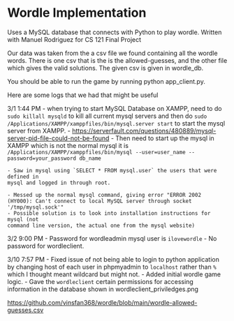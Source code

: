 # Wordle Implementation

Uses a MySQL database that connects with Python to play wordle. Written with Manuel Rodriguez for CS 121 Final Project

Our data was taken from the a csv file we found containing all the wordle words. There is one csv that is the 
is the allowed-guesses, and the other file which gives the valid solutions. The given csv is given in wordle_db. 

You should be able to run the game by running python app_client.py. 

Here are some logs that we had that might be useful

3/1 1:44 PM
    - when trying to start MySQL Database on XAMPP, need to do `sudo killall mysqld`
    to kill all current mysql servers and then do `sudo /Applications/XAMPP/xamppfiles/bin/mysql.server start` to start the mysql server
    from XAMPP.
          - https://serverfault.com/questions/480889/mysql-server-pid-file-could-not-be-found
    - Then need to start up the mysql in XAMPP which is not the normal mysql it is
    `/Applications/XAMPP/xamppfiles/bin/mysql --user=user_name --password=your_password db_name` 

    - Saw in mysql using `SELECT * FROM mysql.user` the users that were defined in
    mysql and logged in through root.

    - Messed up the normal mysql command, giving error "ERROR 2002 (HY000): Can't connect to local MySQL server through socket '/tmp/mysql.sock'"
    - Possible solution is to look into installation instructions for mysql (not
    command line version, the actual one from the mysql website)
    
3/2 9:00 PM
    - Password for wordleadmin mysql user is `ilovewordle`
    - No password for wordleclient.
    
3/10 7:57 PM
    - Fixed issue of not being able to login to python application by changing
    host of each user in phpmyadmin to `localhost` rather than `%` which I
    thought meant wildcard but might not.
    - Added initial wordle game logic.
    - Gave the `wordleclient` certain permissions for accessing information in
    the database shown in wordleclient_priviledges.png

https://github.com/vinsfan368/wordle/blob/main/wordle-allowed-guesses.csv